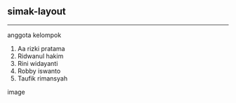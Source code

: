 ## simak-layout
-------------

anggota kelompok

1. Aa rizki pratama
2. Ridwanul hakim
3. Rini widayanti
4. Robby iswanto
5. Taufik rimansyah

image
